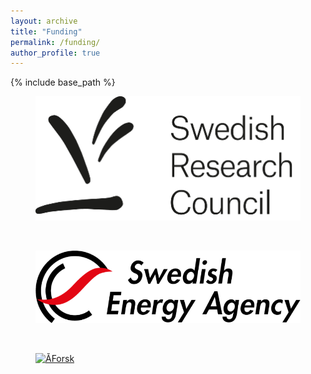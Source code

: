 ```yaml
---
layout: archive
title: "Funding"
permalink: /funding/
author_profile: true
---
```


{% include base_path %}

<figure>
  <a href="/images/funpic/VR.png">
  <img src="/images/funpic/VR.png" alt = "VR" />
    </a>
</figure><br>

<figure>
  <a href="/images/funpic/SEA.png">
  <img src="/images/funpic/SEA.png" alt = "SEA" />
    </a>
</figure><br>

<figure>
  <a href="/images/funpic/ÅForsk.png">
  <img src="/images/funpic/ÅForsk.png" alt = "ÅForsk" />
    </a>
</figure><be>


